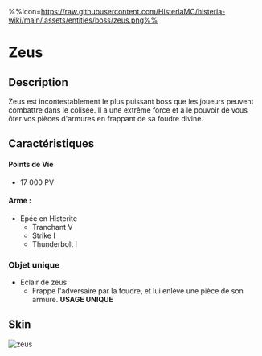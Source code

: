 %%icon=https://raw.githubusercontent.com/HisteriaMC/histeria-wiki/main/.assets/entities/boss/zeus.png%%
# Zeus

## Description
Zeus est incontestablement le plus puissant boss que les joueurs peuvent combattre dans le colisée. Il a une extrême force et a le pouvoir de vous ôter vos pièces d'armures en frappant de sa foudre divine.

## Caractéristiques

#### __Points de Vie__
+ 17 000 PV

#### __Arme :__
+ Epée en Histerite
    - Tranchant V
    - Strike I
    - Thunderbolt I

### Objet unique
+ Eclair de zeus
    - Frappe l'adversaire par la foudre, et lui enlève une pièce de son armure. __USAGE UNIQUE__

## Skin

![zeus](https://raw.githubusercontent.com/HisteriaMC/histeria-wiki/main/.assets/entities/boss/zeus.png)

